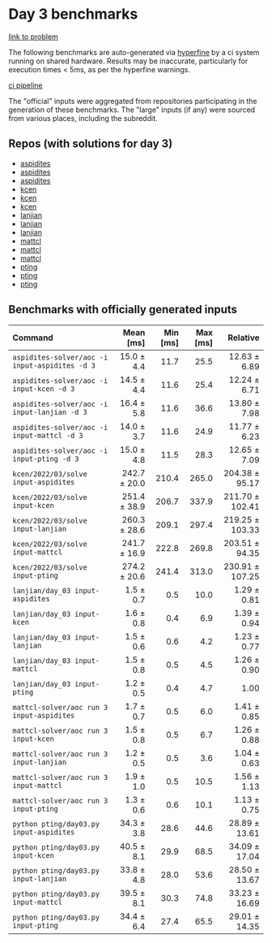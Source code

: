 # Day 3 benchmarks

[link to problem](http://adventofcode.com/2022/day/3)

The following benchmarks are auto-generated via [hyperfine](https://github.com/sharkdp/hyperfine) by a ci system running on shared hardware. Results may be inaccurate, particularly for execution times < 5ms, as per the hyperfine warnings.

[ci pipeline](http://ci.papercode.net:8080/teams/aoc2022/pipelines/aoc-compare-2022)

The "official" inputs were aggregated from repositories participating in the generation of these benchmarks. The "large" inputs (if any) were sourced from various places, including the subreddit.

## Repos (with solutions for day 3)

- [aspidites](https://github.com/aspidites/aoc2022)
- [aspidites](https://github.com/aspidites/aoc2022)
- [aspidites](https://github.com/aspidites/aoc2022)
- [kcen](https://github.com/kcen/AdventOfCode)
- [kcen](https://github.com/kcen/AdventOfCode)
- [kcen](https://github.com/kcen/AdventOfCode)
- [lanjian](https://github.com/LanJian/aoc-2022)
- [lanjian](https://github.com/LanJian/aoc-2022)
- [lanjian](https://github.com/LanJian/aoc-2022)
- [mattcl](https://github.com/mattcl/aoc2022)
- [mattcl](https://github.com/mattcl/aoc2022)
- [mattcl](https://github.com/mattcl/aoc2022)
- [pting](https://github.com/pting/aoc2022)
- [pting](https://github.com/pting/aoc2022)
- [pting](https://github.com/pting/aoc2022)

## Benchmarks with officially generated inputs
| Command | Mean [ms] | Min [ms] | Max [ms] | Relative |
|:---|---:|---:|---:|---:|
| `aspidites-solver/aoc -i input-aspidites -d 3` | 15.0 ± 4.4 | 11.7 | 25.5 | 12.63 ± 6.89 |
| `aspidites-solver/aoc -i input-kcen -d 3` | 14.5 ± 4.4 | 11.6 | 25.4 | 12.24 ± 6.71 |
| `aspidites-solver/aoc -i input-lanjian -d 3` | 16.4 ± 5.8 | 11.6 | 36.6 | 13.80 ± 7.98 |
| `aspidites-solver/aoc -i input-mattcl -d 3` | 14.0 ± 3.7 | 11.6 | 24.9 | 11.77 ± 6.23 |
| `aspidites-solver/aoc -i input-pting -d 3` | 15.0 ± 4.8 | 11.5 | 28.3 | 12.65 ± 7.09 |
| `kcen/2022/03/solve input-aspidites` | 242.7 ± 20.0 | 210.4 | 265.0 | 204.38 ± 95.17 |
| `kcen/2022/03/solve input-kcen` | 251.4 ± 38.9 | 206.7 | 337.9 | 211.70 ± 102.41 |
| `kcen/2022/03/solve input-lanjian` | 260.3 ± 28.6 | 209.1 | 297.4 | 219.25 ± 103.33 |
| `kcen/2022/03/solve input-mattcl` | 241.7 ± 16.9 | 222.8 | 269.8 | 203.51 ± 94.35 |
| `kcen/2022/03/solve input-pting` | 274.2 ± 20.6 | 241.4 | 313.0 | 230.91 ± 107.25 |
| `lanjian/day_03 input-aspidites` | 1.5 ± 0.7 | 0.5 | 10.0 | 1.29 ± 0.81 |
| `lanjian/day_03 input-kcen` | 1.6 ± 0.8 | 0.4 | 6.9 | 1.39 ± 0.94 |
| `lanjian/day_03 input-lanjian` | 1.5 ± 0.6 | 0.6 | 4.2 | 1.23 ± 0.77 |
| `lanjian/day_03 input-mattcl` | 1.5 ± 0.8 | 0.5 | 4.5 | 1.26 ± 0.90 |
| `lanjian/day_03 input-pting` | 1.2 ± 0.5 | 0.4 | 4.7 | 1.00 |
| `mattcl-solver/aoc run 3 input-aspidites` | 1.7 ± 0.7 | 0.5 | 6.0 | 1.41 ± 0.85 |
| `mattcl-solver/aoc run 3 input-kcen` | 1.5 ± 0.8 | 0.5 | 6.7 | 1.26 ± 0.88 |
| `mattcl-solver/aoc run 3 input-lanjian` | 1.2 ± 0.5 | 0.5 | 3.6 | 1.04 ± 0.63 |
| `mattcl-solver/aoc run 3 input-mattcl` | 1.9 ± 1.0 | 0.5 | 10.5 | 1.56 ± 1.13 |
| `mattcl-solver/aoc run 3 input-pting` | 1.3 ± 0.6 | 0.6 | 10.1 | 1.13 ± 0.75 |
| `python pting/day03.py input-aspidites` | 34.3 ± 3.8 | 28.6 | 44.6 | 28.89 ± 13.61 |
| `python pting/day03.py input-kcen` | 40.5 ± 8.1 | 29.9 | 68.5 | 34.09 ± 17.04 |
| `python pting/day03.py input-lanjian` | 33.8 ± 4.8 | 28.0 | 53.6 | 28.50 ± 13.67 |
| `python pting/day03.py input-mattcl` | 39.5 ± 8.1 | 30.3 | 74.8 | 33.23 ± 16.69 |
| `python pting/day03.py input-pting` | 34.4 ± 6.4 | 27.4 | 65.5 | 29.01 ± 14.35 |
